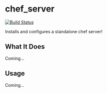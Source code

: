 # chef_server

[![Build Status](https://travis-ci.org/sweeperio/chef-chef_server.svg?branch=master)](https://travis-ci.org/sweeperio/chef-chef_server)

Installs and configures a standalone chef server!

## What It Does

Coming...

## Usage

Coming...
